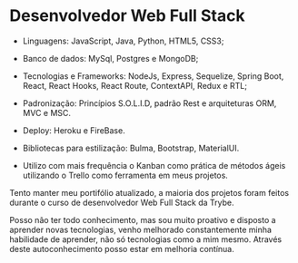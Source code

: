 <h1>Desenvolvedor Web Full Stack</h1>

- Linguagens: JavaScript, Java, Python, HTML5, CSS3;
- Banco de dados: MySql, Postgres e MongoDB;
- Tecnologias e Frameworks: NodeJs, Express, Sequelize, Spring Boot, React, React Hooks, React Route, ContextAPI, Redux e RTL;
- Padronização: Princípios S.O.L.I.D, padrão Rest e arquiteturas ORM, MVC e MSC.
- Deploy: Heroku e FireBase.
- Bibliotecas para estilização: Bulma, Bootstrap, MaterialUI.

- Utilizo com mais frequência o Kanban como prática de métodos ágeis utilizando o Trello como ferramenta em meus projetos.

Tento manter meu portifólio atualizado, a maioria dos projetos foram feitos durante o curso de desenvolvedor Web  Full Stack da Trybe.

Posso não ter todo conhecimento, mas sou muito proativo e disposto a aprender novas tecnologias, venho melhorado constantemente minha habilidade de aprender, não só tecnologias como a mim mesmo. Através deste autoconhecimento posso estar em melhoria contínua.


